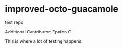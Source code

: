 # improved-octo-guacamole
test repo

Additional Contributor: Epsilon C

This is where a lot of testing happens.
